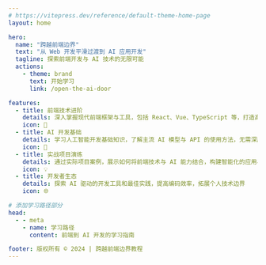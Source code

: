 ```yaml
---
# https://vitepress.dev/reference/default-theme-home-page
layout: home

hero:
  name: "跨越前端边界"
  text: "从 Web 开发平滑过渡到 AI 应用开发"
  tagline: 探索前端开发与 AI 技术的无限可能
  actions:
    - theme: brand
      text: 开始学习
      link: /open-the-ai-door

features:
  - title: 前端技术进阶
    details: 深入掌握现代前端框架与工具，包括 React、Vue、TypeScript 等，打造高性能、可维护的 Web 应用
    icon: 🚀
  - title: AI 开发基础
    details: 学习人工智能开发基础知识，了解主流 AI 模型与 API 的使用方法，无需深厚数学背景也能上手
    icon: 🤖
  - title: 实战项目演练
    details: 通过实际项目案例，展示如何将前端技术与 AI 能力结合，构建智能化的应用与服务
    icon: 💡
  - title: 开发者生态
    details: 探索 AI 驱动的开发工具和最佳实践，提高编码效率，拓展个人技术边界
    icon: 🌐

# 添加学习路径部分
head:
  - - meta
    - name: 学习路径
      content: 前端到 AI 开发的学习指南

footer: 版权所有 © 2024 | 跨越前端边界教程
---
```

